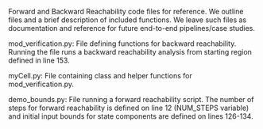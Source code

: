 Forward and Backward Reachability code files for reference. We outline files and a brief description of included functions. We leave such files as documentation and reference for future end-to-end pipelines/case studies.

mod_verification.py: File defining functions for backward reachability. Running the file runs a backward reachability analysis from starting region defined in line 153.

myCell.py: File containing class and helper functions for mod_verification.py.

demo_bounds.py: File running a forward reachability script. The number of steps for forward reachability is defined on line 12 (NUM_STEPS variable) and initial input bounds for state components are defined on lines 126-134. 
